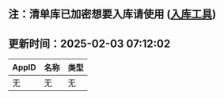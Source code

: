 ## 注：清单库已加密想要入库请使用 ([入库工具](https://github.com/BlankTMing/ManifestAutoUpdate/releases))

## 更新时间：2025-02-03 07:12:02
| AppID | 名称 | 类型  |
| :-------------------- | :----------------------------- | :----------- |
| 无 | 无 | 无 |
